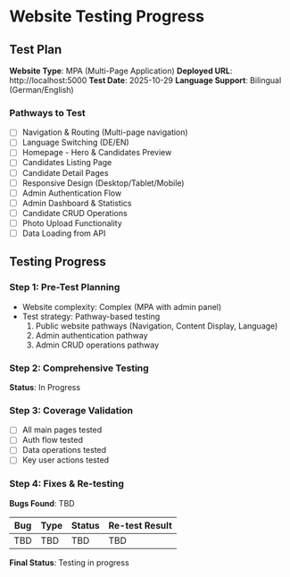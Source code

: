 # Website Testing Progress

## Test Plan
**Website Type**: MPA (Multi-Page Application)
**Deployed URL**: http://localhost:5000
**Test Date**: 2025-10-29
**Language Support**: Bilingual (German/English)

### Pathways to Test
- [ ] Navigation & Routing (Multi-page navigation)
- [ ] Language Switching (DE/EN)
- [ ] Homepage - Hero & Candidates Preview
- [ ] Candidates Listing Page
- [ ] Candidate Detail Pages
- [ ] Responsive Design (Desktop/Tablet/Mobile)
- [ ] Admin Authentication Flow
- [ ] Admin Dashboard & Statistics
- [ ] Candidate CRUD Operations
- [ ] Photo Upload Functionality
- [ ] Data Loading from API

## Testing Progress

### Step 1: Pre-Test Planning
- Website complexity: Complex (MPA with admin panel)
- Test strategy: Pathway-based testing
  1. Public website pathways (Navigation, Content Display, Language)
  2. Admin authentication pathway
  3. Admin CRUD operations pathway

### Step 2: Comprehensive Testing
**Status**: In Progress

### Step 3: Coverage Validation
- [ ] All main pages tested
- [ ] Auth flow tested
- [ ] Data operations tested
- [ ] Key user actions tested

### Step 4: Fixes & Re-testing
**Bugs Found**: TBD

| Bug | Type | Status | Re-test Result |
|-----|------|--------|----------------|
| TBD | TBD | TBD | TBD |

**Final Status**: Testing in progress
